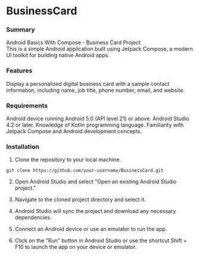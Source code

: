 # BusinessCard
### Summary
Android Basics With Compose - Business Card Project  
This is a simple Android application built using Jetpack Compose, a modern UI toolkit for building native Android apps. 

### Features
Display a personalized digital business card with a sample contact information, including name, job title, phone number, email, and website.

### Requirements
Android device running Android 5.0 (API level 21) or above.
Android Studio 4.2 or later.
Knowledge of Kotlin programming language.
Familiarity with Jetpack Compose and Android development concepts.

### Installation
1. Clone the repository to your local machine.

```
git clone https://github.com/your-username/BusinessCard.git
```
2. Open Android Studio and select "Open an existing Android Studio project."

3. Navigate to the cloned project directory and select it.

3. Android Studio will sync the project and download any necessary dependencies.

3. Connect an Android device or use an emulator to run the app.

4. Click on the "Run" button in Android Studio or use the shortcut Shift + F10 to launch the app on your device or emulator.
